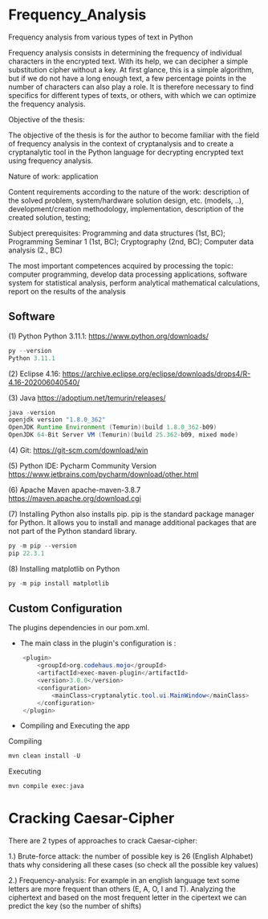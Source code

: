 # Frequency_Analysis
Frequency analysis from various types of text in Python


Frequency analysis consists in determining the frequency of individual characters in the encrypted text. With its help, we can decipher a simple substitution cipher without a key. At first glance, this is a simple algorithm, but if we do not have a long enough text, a few percentage points in the number of characters can also play a role. It is therefore necessary to find specifics for different types of texts, or others, with which we can optimize the frequency analysis.

Objective of the thesis: 

The objective of the thesis is for the author to become familiar with the field of frequency analysis in the context of cryptanalysis and to create a cryptanalytic tool in the Python language for decrypting encrypted text using frequency analysis.

Nature of work: application

Content requirements according to the nature of the work: 
description of the solved problem, 
system/hardware solution design, etc. (models, ..), 
development/creation methodology, 
implementation, 
description of the created solution, 
testing;

Subject prerequisites:
Programming and data structures (1st, BC);
Programming Seminar 1 (1st, BC);
Cryptography (2nd, BC);
Computer data analysis (2., BC)

The most important competences acquired by processing the topic:
computer programming,
develop data processing applications,
software system for statistical analysis,
perform analytical mathematical calculations,
report on the results of the analysis



## Software

(1) Python Python 3.11.1: https://www.python.org/downloads/
```java
py --version
Python 3.11.1
```
(2) Eclipse 4.16: https://archive.eclipse.org/eclipse/downloads/drops4/R-4.16-202006040540/

(3) Java https://adoptium.net/temurin/releases/<br>
```java
java -version
openjdk version "1.8.0_362"
OpenJDK Runtime Environment (Temurin)(build 1.8.0_362-b09)
OpenJDK 64-Bit Server VM (Temurin)(build 25.362-b09, mixed mode)
```
(4) Git: https://git-scm.com/download/win

(5) Python IDE: Pycharm Community Version<br>
https://www.jetbrains.com/pycharm/download/other.html

(6) Apache Maven apache-maven-3.8.7<br>
https://maven.apache.org/download.cgi

(7) Installing Python also installs pip.
pip is the standard package manager for Python. It allows you to install and manage additional packages that are not part of the Python standard library.
```java
py -m pip --version
pip 22.3.1
```
(8) Installing matplotlib on Python
```java
py -m pip install matplotlib
```


## Custom Configuration
The plugins dependencies in our pom.xml.<br>
- The main class in the plugin's configuration is :
```java
	<plugin>
		<groupId>org.codehaus.mojo</groupId>
		<artifactId>exec-maven-plugin</artifactId>
		<version>3.0.0</version>
		<configuration>
			<mainClass>cryptanalytic.tool.ui.MainWindow</mainClass>
		</configuration>
	</plugin>
```
- Compiling and Executing the app<br>

Compiling
```java
mvn clean install -U
```
Executing
```java
mvn compile exec:java
```

# Cracking Caesar-Cipher

There are 2 types of approaches to crack Caesar-cipher:

1.) Brute-force attack: the number of possible key is 26  (English Alphabet) thats why 
considering all these cases (so check all the possible key values)


2.) Frequency-analysis: For example in an english language text some letters are more 
frequent than others  (E, A, O, I and T). Analyzing the ciphertext and based on the most frequent letter 
in the cipertext we can predict the key (so the number of shifts)
